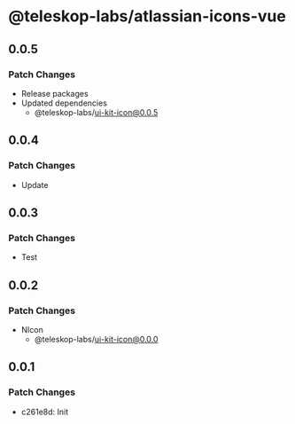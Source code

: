 # @teleskop-labs/atlassian-icons-vue

## 0.0.5

### Patch Changes

- Release packages
- Updated dependencies
  - @teleskop-labs/ui-kit-icon@0.0.5

## 0.0.4

### Patch Changes

- Update

## 0.0.3

### Patch Changes

- Test

## 0.0.2

### Patch Changes

- NIcon
  - @teleskop-labs/ui-kit-icon@0.0.0

## 0.0.1

### Patch Changes

- c261e8d: Init
